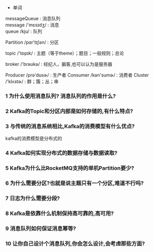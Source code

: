 * 单词

messageQueue : 消息队列  <br>
  message /'mɛsɪdʒ/ : 消息  <br>
  queue /kju/ : 队列
  
  Partition /pɑr'tɪʃən/ : 分区
  
  topic /'tɒpɪk/ : 主题（等于theme）；题目；一般规则；总论
  
  broker /'brəʊkə/ : 经纪人，掮客,也可以认为是服务器
  
  Producer /prə'dʊsɚ/ : 生产者
  Consumer /kən'sumɚ/ : 消费者
  Cluster  /'klʌstɚ/ : 群；簇；丛；串
  
  
  

### 1 为什么使用消息队列? 消息队列的作用是什么?





### 2 Kafka的Topic和分区内部是如何存储的,有什么特点?

### 3 与传统的消息系统相比,Kafka的消费模型有什么优点?

  kafka的消费模型是分布式的
  
  
### 4 Kafka如何实现分布式的数据存储与数据读取?


### 5 Kafka为什么比RocketMQ支持的单机Partition要少?

### 6 为什么需要分区?也就是说主题只有一个分区,难道不行吗?


### 7 日志为什么需要分段?

### 8 Kafka是依靠什么机制保持高可靠的,高可用?

### 9 消息队列如何保证消息幂等?

### 10 让你自己设计个消息队列,你会怎么设计,会考虑那些方面?





